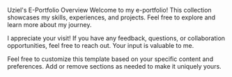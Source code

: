 Uziel's E-Portfolio
Overview
Welcome to my e-portfolio! This collection showcases my skills, experiences, and projects. Feel free to explore and learn more about my journey.


I appreciate your visit! If you have any feedback, questions, or collaboration opportunities, feel free to reach out. Your input is valuable to me.

Feel free to customize this template based on your specific content and preferences. Add or remove sections as needed to make it uniquely yours.